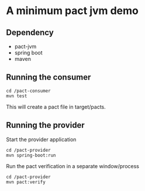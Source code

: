 # A minimum pact jvm demo 

## Dependency

* pact-jvm
* spring boot
* maven 

## Running the consumer

```
cd /pact-consumer
mvn test
```

This will create a pact file in target/pacts.

## Running the provider

Start the provider application

```
cd /pact-provider
mvn spring-boot:run
```

Run the pact verification in a separate window/process

```
cd /pact-provider
mvn pact:verify
```

